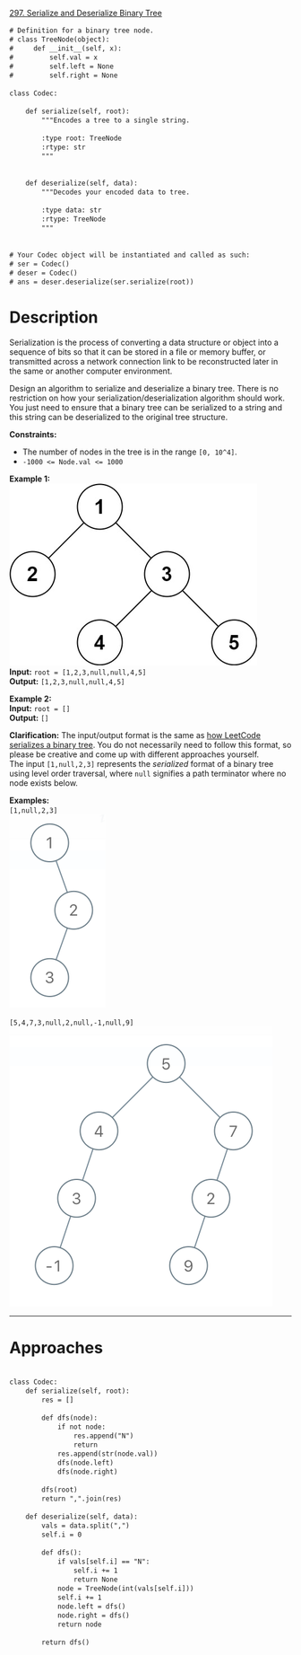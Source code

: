 [297. Serialize and Deserialize Binary Tree](https://leetcode.com/problems/serialize-and-deserialize-binary-tree/)

```
# Definition for a binary tree node.
# class TreeNode(object):
#     def __init__(self, x):
#         self.val = x
#         self.left = None
#         self.right = None

class Codec:

    def serialize(self, root):
        """Encodes a tree to a single string.
        
        :type root: TreeNode
        :rtype: str
        """
        

    def deserialize(self, data):
        """Decodes your encoded data to tree.
        
        :type data: str
        :rtype: TreeNode
        """
        

# Your Codec object will be instantiated and called as such:
# ser = Codec()
# deser = Codec()
# ans = deser.deserialize(ser.serialize(root))
```

# Description
Serialization is the process of converting a data structure or object into a sequence of bits so that it can be stored in a file or memory buffer, or transmitted across a network connection link to be reconstructed later in the same or another computer environment.

Design an algorithm to serialize and deserialize a binary tree. There is no restriction on how your serialization/deserialization algorithm should work. You just need to ensure that a binary tree can be serialized to a string and this string can be deserialized to the original tree structure.

**Constraints:**
- The number of nodes in the tree is in the range `[0, 10^4]`.
- `-1000 <= Node.val <= 1000`

**Example 1:**  
![](!assets/attachments/Pasted%20image%2020240227114908.png)  
**Input:** `root = [1,2,3,null,null,4,5]`  
**Output:** `[1,2,3,null,null,4,5]`  

**Example 2:**  
**Input:** `root = []`  
**Output:** `[]`  

**Clarification:** The input/output format is the same as [how LeetCode serializes a binary tree](https://support.leetcode.com/hc/en-us/articles/360011883654-What-does-1-null-2-3-mean-in-binary-tree-representation-). You do not necessarily need to follow this format, so please be creative and come up with different approaches yourself.  
The input `[1,null,2,3]` represents the _serialized_ format of a binary tree using level order traversal, where `null` signifies a path terminator where no node exists below.

**Examples:**  
`[1,null,2,3]`  
![](!assets/attachments/Pasted%20image%2020240227115257.png)  

`[5,4,7,3,null,2,null,-1,null,9]`  
![](!assets/attachments/Pasted%20image%2020240227115312.png)


---


# Approaches


```

class Codec:
    def serialize(self, root):
        res = []

        def dfs(node):
            if not node:
                res.append("N")
                return
            res.append(str(node.val))
            dfs(node.left)
            dfs(node.right)

        dfs(root)
        return ",".join(res)

    def deserialize(self, data):
        vals = data.split(",")
        self.i = 0

        def dfs():
            if vals[self.i] == "N":
                self.i += 1
                return None
            node = TreeNode(int(vals[self.i]))
            self.i += 1
            node.left = dfs()
            node.right = dfs()
            return node

        return dfs()

```